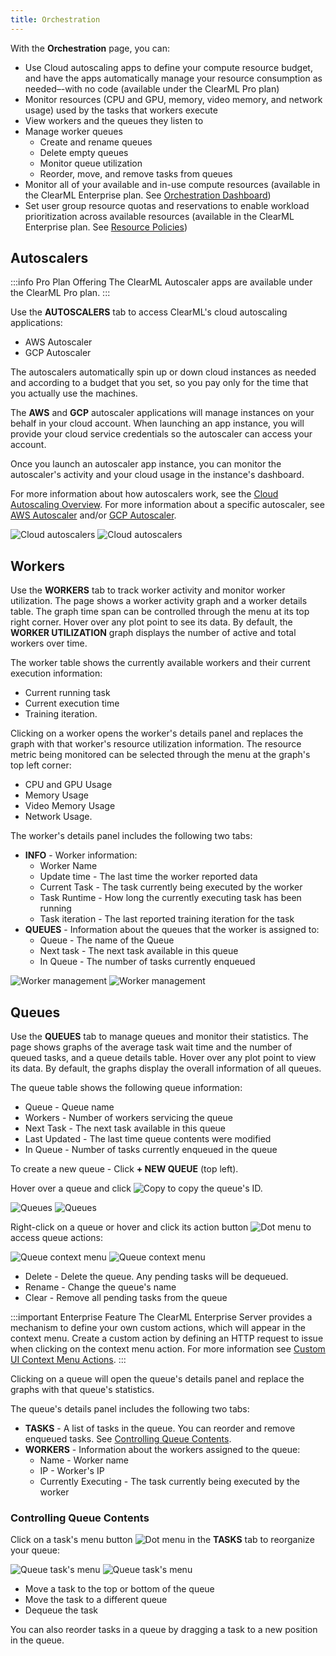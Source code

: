 ```yaml
---
title: Orchestration
---
```


With the **Orchestration** page, you can:

* Use Cloud autoscaling apps to define your compute resource budget, and have the apps automatically manage your resource 
consumption as needed–-with no code (available under the ClearML Pro plan)
* Monitor resources (CPU and GPU, memory, video memory, and network usage) used by the tasks that workers
  execute
* View workers and the queues they listen to
* Manage worker queues
  * Create and rename queues
  * Delete empty queues
  * Monitor queue utilization
  * Reorder, move, and remove tasks from queues
* Monitor all of your available and in-use compute resources (available in the ClearML Enterprise plan. See [Orchestration Dashboard](webapp_orchestration_dash.md))
* Set user group resource quotas and reservations to enable workload prioritization across available resources (available 
in the ClearML Enterprise plan. See [Resource Policies](resource_policies.md))

## Autoscalers

:::info Pro Plan Offering
The ClearML Autoscaler apps are available under the ClearML Pro plan.
:::

Use the **AUTOSCALERS** tab to access ClearML's cloud autoscaling applications:

* AWS Autoscaler
* GCP Autoscaler

The autoscalers automatically spin up or down cloud instances as needed and according to a budget that you set, so you 
pay only for the time that you actually use the machines.

The **AWS** and **GCP** autoscaler applications will manage instances on your behalf in your cloud account. When 
launching an app instance, you will provide your cloud service credentials so the autoscaler can access your account.

Once you launch an autoscaler app instance, you can monitor the autoscaler's activity and your cloud usage in the instance's
dashboard.

For more information about how autoscalers work, see the [Cloud Autoscaling Overview](../cloud_autoscaling/autoscaling_overview.md).
For more information about a specific autoscaler, see [AWS Autoscaler](applications/apps_aws_autoscaler.md)
and/or [GCP Autoscaler](applications/apps_gcp_autoscaler.md).

![Cloud autoscalers](../img/webapp_orchestration_autoscalers.png#light-mode-only)
![Cloud autoscalers](../img/webapp_orchestration_autoscalers_dark.png#dark-mode-only)

## Workers

Use the **WORKERS** tab to track worker activity and monitor worker utilization.
The page shows a worker activity graph and a worker details table. The graph time span can be controlled through the menu 
at its top right corner. Hover over any plot point to see its data. By default, the **WORKER UTILIZATION** graph displays the 
number of active and total workers over time.

The worker table shows the currently available workers and their current execution information: 
* Current running task
* Current execution time 
* Training iteration.


Clicking on a worker opens the worker's details panel and replaces the graph with that worker's resource utilization 
information. The resource metric being monitored can be selected through the menu at the graph's top left corner:
* CPU and GPU Usage
* Memory Usage
* Video Memory Usage
* Network Usage.

The worker's details panel includes the following two tabs:
* **INFO** - Worker information:
    * Worker Name
    * Update time - The last time the worker reported data
    * Current Task - The task currently being executed by the worker
    * Task Runtime - How long the currently executing task has been running
    * Task iteration - The last reported training iteration for the task
* **QUEUES** - Information about the queues that the worker is assigned to:
    * Queue - The name of the Queue
    * Next task - The next task available in this queue
    * In Queue - The number of tasks currently enqueued

![Worker management](../img/agents_queues_resource_management.png#light-mode-only)
![Worker management](../img/agents_queues_resource_management_dark.png#dark-mode-only)



## Queues

Use the **QUEUES** tab to manage queues and monitor their statistics. The page shows graphs of the average task 
wait time and the number of queued tasks, and a queue details table. Hover over any plot point to view its data. 
By default, the graphs display the overall information of all queues. 

The queue table shows the following queue information:
* Queue - Queue name 
* Workers - Number of workers servicing the queue
* Next Task - The next task available in this queue
* Last Updated - The last time queue contents were modified
* In Queue - Number of tasks currently enqueued in the queue

To create a new queue - Click **+ NEW QUEUE** (top left).

Hover over a queue and click <img src="/docs/latest/icons/ico-copy-to-clipboard.svg" alt="Copy" className="icon size-md space-sm" /> 
to copy the queue's ID. 

![Queues](../img/4100.png#light-mode-only)
![Queues](../img/4100_dark.png#dark-mode-only)

Right-click on a queue or hover and click its action button <img src="/docs/latest/icons/ico-dots-v-menu.svg" alt="Dot menu" className="icon size-md space-sm" /> 
to access queue actions:

![Queue context menu](../img/webapp_workers_queues_context.png#light-mode-only)
![Queue context menu](../img/webapp_workers_queues_context_dark.png#dark-mode-only)
   
* Delete - Delete the queue. Any pending tasks will be dequeued.
* Rename - Change the queue's name
* Clear - Remove all pending tasks from the queue

:::important Enterprise Feature
The ClearML Enterprise Server provides a mechanism to define your own custom actions, which will 
appear in the context menu. Create a custom action by defining an HTTP request to issue when clicking on the context menu
action. For more information see [Custom UI Context Menu Actions](../deploying_clearml/clearml_server_config.md#custom-ui-context-menu-actions).
:::

Clicking on a queue will open the queue's details panel and replace the graphs with that queue's statistics.

The queue's details panel includes the following two tabs: 
* **TASKS** - A list of tasks in the queue. You can reorder and remove enqueued tasks. See 
  [Controlling Queue Contents](#controlling-queue-contents).
* **WORKERS** - Information about the workers assigned to the queue:
  * Name - Worker name
  * IP - Worker's IP
  * Currently Executing - The task currently being executed by the worker

### Controlling Queue Contents

Click on a task's menu button <img src="/docs/latest/icons/ico-dots-v-menu.svg" alt="Dot menu" className="icon size-md space-sm" /> 
in the **TASKS** tab to reorganize your queue:

![Queue task's menu](../img/workers_queues_experiment_actions.png#light-mode-only)
![Queue task's menu](../img/workers_queues_experiment_actions_dark.png#dark-mode-only)  
  
* Move a task to the top or bottom of the queue
* Move the task to a different queue
* Dequeue the task

You can also reorder tasks in a queue by dragging a task to a new position in the queue.
